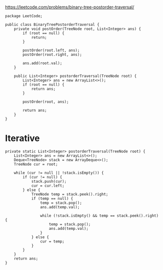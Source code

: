 https://leetcode.com/problems/binary-tree-postorder-traversal/

    package LeetCode;

    public class BinaryTreePostorderTraversal {
        private void postOrder(TreeNode root, List<Integer> ans) {
            if (root == null) {
                return;
            }

            postOrder(root.left, ans);
            postOrder(root.right, ans);

            ans.add(root.val);
        }

        public List<Integer> postorderTraversal(TreeNode root) {
            List<Integer> ans = new ArrayList<>();
            if (root == null) {
                return ans;
            }

            postOrder(root, ans);

            return ans;
        }
    }

# Iterative

    private static List<Integer> postorderTraversal(TreeNode root) {
        List<Integer> ans = new ArrayList<>();
        Deque<TreeNode> stack = new ArrayDeque<>();
        TreeNode cur = root;

        while (cur != null || !stack.isEmpty()) {
            if (cur != null) {
                stack.push(cur);
                cur = cur.left;
            } else {
                TreeNode temp = stack.peek().right;
                if (temp == null) {
                    temp = stack.pop();
                    ans.add(temp.val);

                    while (!stack.isEmpty() && temp == stack.peek().right) {
                        temp = stack.pop();
                        ans.add(temp.val);
                    }
                } else {
                    cur = temp;
                }
            }
        }
        return ans;
    }
